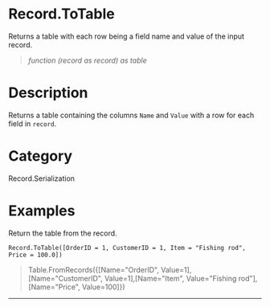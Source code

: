 ﻿# Record.ToTable
Returns a table with each row being a field name and value of the input record.
> _function (record as record) as table_
# Description 
Returns a table containing the columns <code>Name</code> and <code>Value</code> with a row for each field in <code>record</code>.
# Category 
Record.Serialization
# Examples 
Return the table from the record.
```
Record.ToTable([OrderID = 1, CustomerID = 1, Item = "Fishing rod", Price = 100.0])
```
> Table.FromRecords({[Name="OrderID", Value=1],[Name="CustomerID", Value=1],[Name="Item", Value="Fishing rod"],[Name="Price", Value=100]})
***
